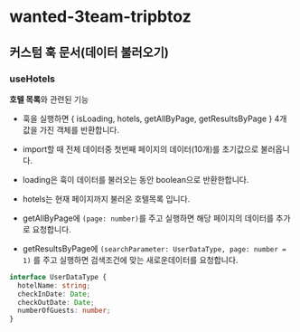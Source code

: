 # wanted-3team-tripbtoz

## 커스텀 훅 문서(데이터 불러오기)

### useHotels

**호텔 목록**와 관련된 기능
- 훅을 실행하면 { isLoading, hotels, getAllByPage, getResultsByPage } 4개 값을 가진 객체를 반환합니다.

- import할 때 전체 데이터중 첫번째 페이지의 데이터(10개)를 초기값으로 불러옵니다.

- loading은 훅이 데이터를 불러오는 동안 boolean으로 반환한합니다.

- hotels는 현재 페이지까지 불러온 호텔목록 입니다.

- getAllByPage에 `(page: number)`를 주고 실행하면 해당 페이지의 데이터를 추가로 요청합니다.

- getResultsByPage에 `(searchParameter: UserDataType, page: number = 1)` 를 주고 실행하면 검색조건에 맞는 새로운데이터를 요청합니다. 

```ts
interface UserDataType {
  hotelName: string;
  checkInDate: Date;
  checkOutDate: Date;
  numberOfGuests: number;
}
```

